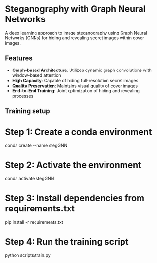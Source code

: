 # Steganography with Graph Neural Networks

A deep learning approach to image steganography using Graph Neural Networks (GNNs) for hiding and revealing secret images within cover images.

## Features

- **Graph-based Architecture**: Utilizes dynamic graph convolutions with window-based attention
- **High Capacity**: Capable of hiding full-resolution secret images
- **Quality Preservation**: Maintains visual quality of cover images
- **End-to-End Training**: Joint optimization of hiding and revealing processes

## Training setup

# Step 1: Create a conda environment
conda create --name stegGNN 

# Step 2: Activate the environment
conda activate stegGNN

# Step 3: Install dependencies from requirements.txt
pip install -r requirements.txt

# Step 4: Run the training script
python scripts/train.py

